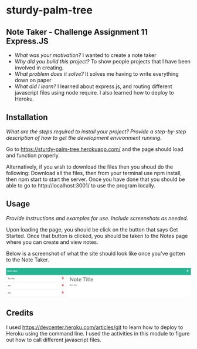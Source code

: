# sturdy-palm-tree

## Note Taker - Challenge Assignment 11 Express.JS

- *What was your motivation?*  I wanted to create a note taker
- *Why did you build this project?*  To show people projects that I have been involved in creating.
- *What problem does it solve?*  It solves me having to write everything down on paper
- *What did I learn?* I learned about express.js, and routing different javascript files using node require. I also learned how to deploy to Heroku. 



## Installation

*What are the steps required to install your project? Provide a step-by-step description of how to get the development environment running.*

Go to https://sturdy-palm-tree.herokuapp.com/ and the page should load and function properly. 

Alternatively, if you wish to download the files then you shoud do the following:
Download all the files, then from your terminal use npm install, then npm start to start the server. Once you have done that you should be able to go to http://localhost:3001/ to use the program locally.

## Usage

*Provide instructions and examples for use. Include screenshots as needed.*

Upon loading the page, you should be click on the button that says Get Started. Once that button is clicked, you should be taken to the Notes page where you can create and view notes.

Below is a screenshot of what the site should look like once you've gotten to the Note Taker. 

![alt text](images//screenshot.png)


## Credits
I used https://devcenter.heroku.com/articles/git to learn how to deploy to Heroku using the command line. I used the activities in this module to figure out how to call different javascript files. 